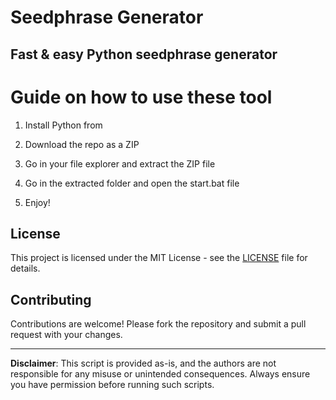 # Seedphrase Generator    
   
## Fast & easy Python seedphrase generator  
        
# Guide on how to use these tool    
       
1. Install Python from   
 
2. Download the repo as a ZIP 
 
3. Go in your file explorer and extract the ZIP file   
     
4. Go in the extracted folder and open the start.bat file   
  
5. Enjoy!     
      
## License     
  
This project is licensed under the MIT License - see the [LICENSE](LICENSE) file for details.       
   
## Contributing  
    
Contributions are welcome! Please fork the repository and submit a pull request with your changes.     
    
---    
   
**Disclaimer**: This script is provided as-is, and the authors are not responsible for any misuse or unintended consequences. Always ensure you have permission before running such scripts.   